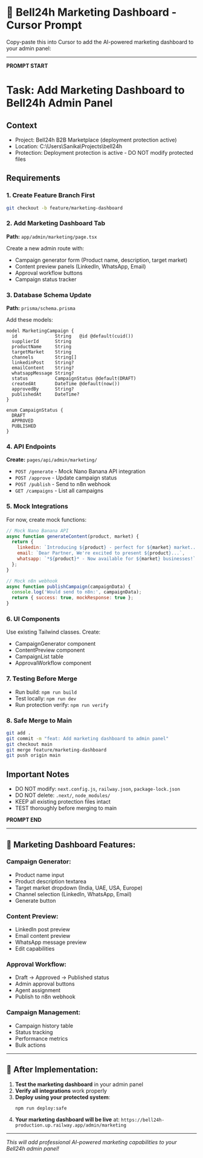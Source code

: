 # 📢 Bell24h Marketing Dashboard - Cursor Prompt

Copy-paste this into Cursor to add the AI-powered marketing dashboard to your admin panel:

---

**PROMPT START**

# Task: Add Marketing Dashboard to Bell24h Admin Panel

## Context
- Project: Bell24h B2B Marketplace (deployment protection active)
- Location: C:\Users\Sanika\Projects\bell24h
- Protection: Deployment protection is active - DO NOT modify protected files

## Requirements

### 1. Create Feature Branch First
```bash
git checkout -b feature/marketing-dashboard
```

### 2. Add Marketing Dashboard Tab
**Path:** `app/admin/marketing/page.tsx`

Create a new admin route with:
- Campaign generator form (Product name, description, target market)
- Content preview panels (LinkedIn, WhatsApp, Email)
- Approval workflow buttons
- Campaign status tracker

### 3. Database Schema Update
**Path:** `prisma/schema.prisma`

Add these models:
```prisma
model MarketingCampaign {
  id              String   @id @default(cuid())
  supplierId      String
  productName     String
  targetMarket    String
  channels        String[]
  linkedinPost    String?
  emailContent    String?
  whatsappMessage String?
  status          CampaignStatus @default(DRAFT)
  createdAt       DateTime @default(now())
  approvedBy      String?
  publishedAt     DateTime?
}

enum CampaignStatus {
  DRAFT
  APPROVED
  PUBLISHED
}
```

### 4. API Endpoints
**Create:** `pages/api/admin/marketing/`

- `POST /generate` - Mock Nano Banana API integration
- `POST /approve` - Update campaign status
- `POST /publish` - Send to n8n webhook
- `GET /campaigns` - List all campaigns

### 5. Mock Integrations
For now, create mock functions:
```javascript
// Mock Nano Banana API
async function generateContent(product, market) {
  return {
    linkedin: `Introducing ${product} - perfect for ${market} market...`,
    email: `Dear Partner, We're excited to present ${product}...`,
    whatsapp: `*${product}* - Now available for ${market} businesses!`
  };
}

// Mock n8n webhook
async function publishCampaign(campaignData) {
  console.log('Would send to n8n:', campaignData);
  return { success: true, mockResponse: true };
}
```

### 6. UI Components
Use existing Tailwind classes. Create:
- CampaignGenerator component
- ContentPreview component  
- CampaignList table
- ApprovalWorkflow component

### 7. Testing Before Merge
- Run build: `npm run build`
- Test locally: `npm run dev`
- Run protection verify: `npm run verify`

### 8. Safe Merge to Main
```bash
git add .
git commit -m "feat: Add marketing dashboard to admin panel"
git checkout main
git merge feature/marketing-dashboard
git push origin main
```

## Important Notes
- DO NOT modify: `next.config.js`, `railway.json`, `package-lock.json`
- DO NOT delete: `.next/`, `node_modules/`
- KEEP all existing protection files intact
- TEST thoroughly before merging to main

**PROMPT END**

---

## 🎯 **Marketing Dashboard Features:**

### **Campaign Generator:**
- Product name input
- Product description textarea
- Target market dropdown (India, UAE, USA, Europe)
- Channel selection (LinkedIn, WhatsApp, Email)
- Generate button

### **Content Preview:**
- LinkedIn post preview
- Email content preview
- WhatsApp message preview
- Edit capabilities

### **Approval Workflow:**
- Draft → Approved → Published status
- Admin approval buttons
- Agent assignment
- Publish to n8n webhook

### **Campaign Management:**
- Campaign history table
- Status tracking
- Performance metrics
- Bulk actions

---

## 🚀 **After Implementation:**

1. **Test the marketing dashboard** in your admin panel
2. **Verify all integrations** work properly
3. **Deploy using your protected system**:
   ```bash
   npm run deploy:safe
   ```
4. **Your marketing dashboard will be live** at:
   `https://bell24h-production.up.railway.app/admin/marketing`

---

*This will add professional AI-powered marketing capabilities to your Bell24h admin panel!*
